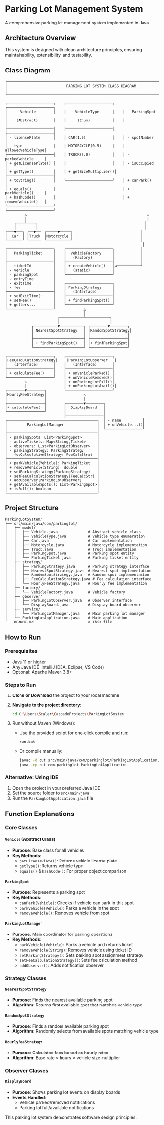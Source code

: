 # Parking Lot Management System

A comprehensive parking lot management system implemented in Java.

##  Architecture Overview

This system is designed with clean architecture principles, ensuring maintainability, extensibility, and testability.

##  Class Diagram

```
┌─────────────────────────────────────────────────────────────────────────────────┐
│                           PARKING LOT SYSTEM CLASS DIAGRAM                      │
└─────────────────────────────────────────────────────────────────────────────────┘

┌─────────────────────┐    ┌─────────────────────┐    ┌─────────────────────┐
│      Vehicle        │    │    VehicleType      │    │   ParkingSpot       │
│    (Abstract)       │    │     (Enum)          │    │                     │
├─────────────────────┤    ├─────────────────────┤    ├─────────────────────┤
│ - licensePlate      │    │ CAR(1.0)            │    │ - spotNumber        │
│ - type              │    │ MOTORCYCLE(0.5)     │    │ - allowedVehicleType│
├─────────────────────┤    │ TRUCK(2.0)          │    │ - parkedVehicle     │
│ + getLicensePlate() │    │                     │    │ - isOccupied        │
│ + getType()         │    │ + getSizeMultiplier()│    ├─────────────────────┤
│ + toString()        │    └─────────────────────┘    │ + canPark()         │
│ + equals()          │                               │ + parkVehicle()     │
│ + hashCode()        │                               │ + removeVehicle()   │
└─────────────────────┘                               └─────────────────────┘
         △                                                       △
         │                                                       │
    ┌────┴────┐                                                 │
    │         │                                                 │
┌───▼───┐ ┌──▼──┐ ┌─────▼─────┐                               │
│  Car  │ │Truck│ │Motorcycle │                               │
└───────┘ └─────┘ └───────────┘                               │
                                                               │
┌─────────────────────┐    ┌─────────────────────┐            │
│   ParkingTicket     │    │  VehicleFactory     │            │
│                     │    │   (Factory)         │            │
├─────────────────────┤    ├─────────────────────┤            │
│ - ticketId          │    │ + createVehicle()   │◄───────────┘
│ - vehicle           │    │   (static)          │
│ - parkingSpot       │    └─────────────────────┘
│ - entryTime         │
│ - exitTime          │    ┌─────────────────────┐
│ - fee               │    │ ParkingStrategy     │
├─────────────────────┤    │   (Interface)       │
│ + setExitTime()     │    ├─────────────────────┤
│ + setFee()          │    │ + findParkingSpot() │
│ + getters...        │    └─────────────────────┘
└─────────────────────┘             △
                                    │
                        ┌───────────┴───────────┐
                        │                       │
            ┌───────────▼───────────┐ ┌────────▼────────┐
            │ NearestSpotStrategy   │ │RandomSpotStrategy│
            │                       │ │                 │
            ├───────────────────────┤ ├─────────────────┤
            │ + findParkingSpot()   │ │+ findParkingSpot│
            └───────────────────────┘ └─────────────────┘

┌─────────────────────┐    ┌─────────────────────┐
│FeeCalculationStrategy│    │ParkingLotObserver   │
│   (Interface)       │    │   (Interface)       │
├─────────────────────┤    ├─────────────────────┤
│ + calculateFee()    │    │ + onVehicleParked() │
└─────────────────────┘    │ + onVehicleRemoved()│
         △                 │ + onParkingLotFull()│
         │                 │ + onParkingLotAvail()│
┌────────▼────────┐        └─────────────────────┘
│HourlyFeeStrategy│                 △
│                 │                 │
├─────────────────┤        ┌────────▼────────┐
│+ calculateFee() │        │  DisplayBoard   │
└─────────────────┘        │                 │
                           ├─────────────────┤
┌─────────────────────────────────────────┐  │ - name          │
│         ParkingLotManager               │  │ + onVehicle...()│
│                                         │  └─────────────────┘
├─────────────────────────────────────────┤
│ - parkingSpots: List<ParkingSpot>       │
│ - activeTickets: Map<String,Ticket>     │
│ - observers: List<ParkingLotObserver>   │
│ - parkingStrategy: ParkingStrategy      │
│ - feeCalculationStrategy: FeeCalcStrat  │
├─────────────────────────────────────────┤
│ + parkVehicle(Vehicle): ParkingTicket   │
│ + removeVehicle(String): double         │
│ + setParkingStrategy(ParkingStrategy)   │
│ + setFeeCalculationStrategy(FeeCalcStr) │
│ + addObserver(ParkingLotObserver)       │
│ + getAvailableSpots(): List<ParkingSpot>│
│ + isFull(): boolean                     │
└─────────────────────────────────────────┘
```

##  Project Structure

```
ParkingLotSystem/
├── src/main/java/com/parkinglot/
│   ├── model/
│   │   ├── Vehicle.java              # Abstract vehicle class
│   │   ├── VehicleType.java          # Vehicle type enumeration
│   │   ├── Car.java                  # Car implementation
│   │   ├── Motorcycle.java           # Motorcycle implementation
│   │   ├── Truck.java                # Truck implementation
│   │   ├── ParkingSpot.java          # Parking spot entity
│   │   └── ParkingTicket.java        # Parking ticket entity
│   ├── strategy/
│   │   ├── ParkingStrategy.java      # Parking strategy interface
│   │   ├── NearestSpotStrategy.java  # Nearest spot implementation
│   │   ├── RandomSpotStrategy.java   # Random spot implementation
│   │   ├── FeeCalculationStrategy.java # Fee calculation interface
│   │   └── HourlyFeeStrategy.java    # Hourly fee implementation
│   ├── factory/
│   │   └── VehicleFactory.java       # Vehicle factory
│   ├── observer/
│   │   ├── ParkingLotObserver.java   # Observer interface
│   │   └── DisplayBoard.java         # Display board observer
│   ├── service/
│   │   └── ParkingLotManager.java    # Main parking lot manager
│   └── ParkingLotApplication.java    # Main application
└── README.md                         # This file
```

##  How to Run

### Prerequisites
- Java 11 or higher
- Any Java IDE (IntelliJ IDEA, Eclipse, VS Code)
- Optional: Apache Maven 3.8+

### Steps to Run

1. **Clone or Download** the project to your local machine

2. **Navigate to the project directory**:
   ```bash
   cd C:\Users\Scaler\CascadeProjects\ParkingLotSystem
   ```
3. Run without Maven (Windows):
   - Use the provided script for one-click compile and run:
     ```bat
     run.bat
     ```
   - Or compile manually:
     ```bash
     javac -d out src/main/java/com/parkinglot/ParkingLotApplication.java src/main/java/com/parkinglot/model/*.java src/main/java/com/parkinglot/strategy/*.java src/main/java/com/parkinglot/factory/*.java src/main/java/com/parkinglot/observer/*.java src/main/java/com/parkinglot/service/*.java
     java -cp out com.parkinglot.ParkingLotApplication
     ```

### Alternative: Using IDE
1. Open the project in your preferred Java IDE
2. Set the source folder to `src/main/java`
3. Run the `ParkingLotApplication.java` file



##  Function Explanations

### Core Classes

#### `Vehicle` (Abstract Class)
- **Purpose**: Base class for all vehicles
- **Key Methods**:
  - `getLicensePlate()`: Returns vehicle license plate
  - `getType()`: Returns vehicle type
  - `equals()` & `hashCode()`: For proper object comparison

#### `ParkingSpot`
- **Purpose**: Represents a parking spot
- **Key Methods**:
  - `canPark(Vehicle)`: Checks if vehicle can park in this spot
  - `parkVehicle(Vehicle)`: Parks a vehicle in the spot
  - `removeVehicle()`: Removes vehicle from spot

#### `ParkingLotManager`
- **Purpose**: Main coordinator for parking operations
- **Key Methods**:
  - `parkVehicle(Vehicle)`: Parks a vehicle and returns ticket
  - `removeVehicle(String)`: Removes vehicle using ticket ID
  - `setParkingStrategy()`: Sets parking spot assignment strategy
  - `setFeeCalculationStrategy()`: Sets fee calculation method
  - `addObserver()`: Adds notification observer

### Strategy Classes

#### `NearestSpotStrategy`
- **Purpose**: Finds the nearest available parking spot
- **Algorithm**: Returns first available spot that matches vehicle type

#### `RandomSpotStrategy`  
- **Purpose**: Finds a random available parking spot
- **Algorithm**: Randomly selects from available spots matching vehicle type

#### `HourlyFeeStrategy`
- **Purpose**: Calculates fees based on hourly rates
- **Algorithm**: Base rate × hours × vehicle size multiplier

### Observer Classes

#### `DisplayBoard`
- **Purpose**: Shows parking lot events on display boards
- **Events Handled**:
  - Vehicle parked/removed notifications
  - Parking lot full/available notifications


This parking lot system demonstrates software design principles.

